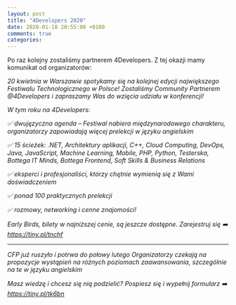 ```yaml
---
layout: post
title: "4Developers 2020"
date: 2020-01-18 20:55:08 +0100
comments: true
categories: 
---
```


Po raz kolejny zostaliśmy partnerem 4Developers. Z tej okazji mamy komunikat od organizatorów:

<i>
	

20 kwietnia w Warszawie spotykamy się na kolejnej edycji największego Festiwalu Technologicznego w Polsce! Zostaliśmy Community Partnerem @4Developers i zapraszamy Was do wzięcia udziału w konferencji!

W tym roku na 4Developers:

✅ dwujęzyczna agenda – Festiwal nabiera międzynarodowego charakteru, organizatorzy zapowiadają więcej prelekcji w języku angielskim

✅ 15 ścieżek: .NET, Architektury aplikacji, C++, Cloud Computing, DevOps, Java, JavaScript, Machine Learning, Mobile, PHP, Python, Testerska, Bottega IT Minds, Bottega Frontend, Soft Skills & Business Relations

✅ eksperci i profesjonaliści, którzy chętnie wymienią się z Wami doświadczeniem

✅ ponad 100 praktycznych prelekcji

✅ rozmowy, networking i cenne znajomości!

Early Birds, bilety w najniższej cenie, są jeszcze dostępne. Zarejestruj się ➡️ https://tiny.pl/tnchf

<hr>

CFP już ruszyło i potrwa do połowy lutego Organizatorzy czekają na propozycje wystąpień na różnych poziomach zaawansowania, szczególnie na te w języku angielskim

Masz wiedzę i chcesz się nią podzielić? Pospiesz się i wypełnij formularz ➡️ https://tiny.pl/tk6bn 
</i>